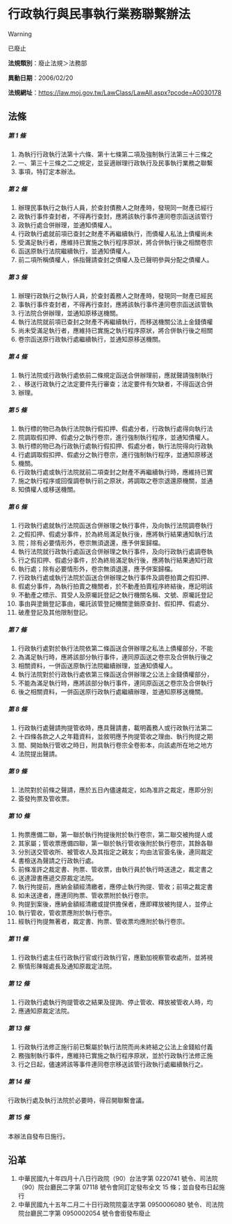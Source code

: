 # 行政執行與民事執行業務聯繫辦法
> [!WARNING]
> 已廢止

**法規類別**：廢止法規＞法務部

**異動日期**：2006/02/20  

**法規網址**：https://law.moj.gov.tw/LawClass/LawAll.aspx?pcode=A0030178



## 法條
##### 第 1 條
1. 為執行行政執行法第十六條、第十七條第二項及強制執行法第三十三條之
1. 一、第三十三條之二之規定，並妥適辦理行政執行及民事執行業務之聯繫
1. 事項，特訂定本辦法。

##### 第 2 條
1. 辦理民事執行之執行人員，於查封債務人之財產時，發現同一財產已經行
1. 政執行事件查封者，不得再行查封，應將該執行事件連同卷宗函送該管行
1. 政執行處合併辦理，並通知債權人。
1. 行政執行處就前項已查封之財產不再繼續執行，而債權人私法上債權尚未
1. 受滿足執行者，應維持已實施之執行程序原狀，將合併執行後之相關卷宗
1. 函送原執行法院繼續執行，並通知債權人。
1. 前二項所稱債權人，係指聲請查封之債權人及已聲明參與分配之債權人。

##### 第 3 條
1. 辦理行政執行之執行人員，於查封義務人之財產時，發現同一財產已經民
1. 事執行事件查封者，不得再行查封，應將該執行事件連同卷宗函送該管執
1. 行法院合併辦理，並通知原移送機關。
1. 執行法院就前項已查封之財產不再繼續執行，而移送機關公法上金錢債權
1. 尚未受滿足執行者，應維持已實施之執行程序原狀，將合併執行後之相關
1. 卷宗函送原行政執行處繼續執行，並通知原移送機關。

##### 第 4 條
1. 執行法院或行政執行處依前二條規定函送合併辦理前，應就聲請強制執行
1. 、移送行政執行之法定要件先行審查；法定要件有欠缺者，不得函送合併
1. 辦理。

##### 第 5 條
1. 執行標的物已為執行法院執行假扣押、假處分者，行政執行處得向執行法
1. 院調取假扣押、假處分之執行卷宗，進行強制執行程序，並通知債權人。
1. 執行標的物已為行政執行處執行假扣押、假處分者，執行法院得向行政執
1. 行處調取假扣押、假處分之執行卷宗，進行強制執行程序，並通知原移送
1. 機關。
1. 行政執行處或執行法院就前二項查封之財產不再繼續執行時，應維持已實
1. 施之執行程序或回復調卷執行前之原狀，將調取之卷宗退還原機關，並通
1. 知債權人或移送機關。

##### 第 6 條
1. 行政執行處就執行法院函送合併辦理之執行事件，及向執行法院調卷執行
1. 之假扣押、假處分事件，於為終局滿足執行後，應將執行結果通知執行法
1. 院；除有必要情形外，卷宗無須退還，應予併案歸檔。
1. 執行法院就行政執行處函送合併辦理之執行事件，及向行政執行處調卷執
1. 行之假扣押、假處分事件，於為終局滿足執行後，應將執行結果通知行政
1. 執行處；除有必要情形外，卷宗無須退還，應予併案歸檔。
1. 行政執行處或執行法院於函送合併辦理之執行事件及調卷拍賣之假扣押、
1. 假處分事件，為執行拍賣之機關者，於不動產拍賣程序終結後，應記明該
1. 不動產之標示、買受人及原囑託登記之執行機關名稱、文號、原囑託登記
1. 事由與塗銷登記事由，囑託該管登記機關塗銷原查封、假扣押、假處分、
1. 破產登記及其他限制登記。

##### 第 7 條
1. 行政執行處對於執行法院依第二條函送合併辦理之私法上債權部分，不能
1. 為滿足執行時，應將該部分執行事件，連同原函送之卷宗及合併執行後之
1. 相關資料，一併函送原執行法院繼續辦理，並通知債權人。
1. 執行法院對於行政執行處依第三條函送合併辦理之公法上金錢債權部分，
1. 不能為滿足執行時，應將該部分執行事件，連同原函送之卷宗及合併執行
1. 後之相關資料，一併函送原行政執行處繼續辦理，並通知原移送機關。

##### 第 8 條
1. 行政執行處聲請拘提管收時，應具聲請書，載明義務人或行政執行法第二
1. 十四條各款之人之年籍資料，並敘明應予拘提管收之理由、執行拘提之期
1. 間、開始執行管收之時日，附具執行卷宗全卷影本，向該處所在地之地方
1. 法院提出聲請。

##### 第 9 條
1. 法院對於前條之聲請，應於五日內儘速裁定，如為准許之裁定，應即分別
1. 簽發拘票及管收票。

##### 第 10 條
1. 拘票應備二聯，第一聯於執行拘提後附於執行卷宗，第二聯交被拘提人或
1. 其家屬；管收票應備四聯，第一聯於執行管收後附於執行卷宗，其餘各聯
1. 分別送交管收所、被管收人及其指定之親友；均由法官簽名後，連同裁定
1. 書檢送為聲請之行政執行處。
1. 前條准許之裁定書、拘票、管收票，由執行員於執行時送達之，裁定書之
1. 送達證書應遞交原裁定法院。
1. 執行拘提前，應納金額經清繳者，應停止執行拘提、管收；前項之裁定書
1. 如未送達者，應連同拘票、管收票附於執行卷宗。
1. 拘提到案後，應納金額經清繳或提供擔保者，應即釋放被拘提人，並停止
1. 執行管收，管收票應附於執行卷宗。
1. 經執行拘提無著者，裁定書、拘票、管收票均應附於執行卷宗。

##### 第 11 條
1. 行政執行處主任行政執行官或行政執行官，應勤加視察管收處所，並將視
1. 察情形陳報處長及通知原裁定法院。

##### 第 12 條
1. 行政執行處執行拘提管收之結果及提詢、停止管收、釋放被管收人時，均
1. 應通知原裁定法院。

##### 第 13 條
1. 行政執行法修正施行前已繫屬於執行法院而尚未終結之公法上金錢給付義
1. 務強制執行事件，應維持已實施之執行程序原狀，並於行政執行法修正施
1. 行之日起，儘速將該等事件連同卷宗移送該管行政執行處繼續執行之。

##### 第 14 條
行政執行處及執行法院於必要時，得召開聯繫會議。

##### 第 15 條
本辦法自發布日施行。

## 沿革
1. 中華民國九十年四月十八日行政院（90）台法字第 0220741  號令、司法院（90）院台廳民二字第 07118  號令會同訂定發布全文 15 條；並自發布日起施行
1. 中華民國九十五年二月二十日行政院院臺法字第 0950006080 號令、司法院院台廳民二字第 0950002054 號令會銜發布廢止
